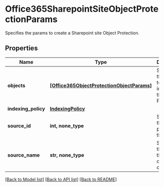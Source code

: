 # Office365SharepointSiteObjectProtectionParams

Specifies the params to create a Sharepoint site Object Protection.

## Properties
Name | Type | Description | Notes
------------ | ------------- | ------------- | -------------
**objects** | [**[Office365ObjectProtectionObjectParams]**](Office365ObjectProtectionObjectParams.md) | Specifies the objects to be included in the Object Protection. | 
**indexing_policy** | [**IndexingPolicy**](IndexingPolicy.md) |  | [optional] 
**source_id** | **int, none_type** | Specifies the id of the parent of the objects. | [optional] [readonly] 
**source_name** | **str, none_type** | Specifies the name of the parent of the objects. | [optional] [readonly] 

[[Back to Model list]](../README.md#documentation-for-models) [[Back to API list]](../README.md#documentation-for-api-endpoints) [[Back to README]](../README.md)


